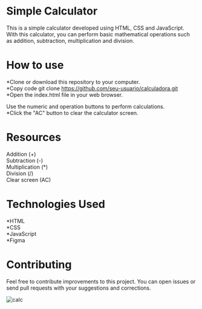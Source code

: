 <h1>Simple Calculator</h1>
This is a simple calculator developed using HTML, CSS and JavaScript. With this calculator, you can perform basic mathematical operations such as addition, subtraction, multiplication and division.

<h1>How to use</h1>

*Clone or download this repository to your computer.<br>
*Copy code
git clone https://github.com/seu-usuario/calculadora.git<br>
*Open the index.html file in your web browser.<br>

Use the numeric and operation buttons to perform calculations.<br>
*Click the "AC" button to clear the calculator screen.<br>

<h1>Resources</h1>
Addition (+)<br>
Subtraction (-)<br>
Multiplication (*)<br>
Division (/)<br>
Clear screen (AC)<br>

<h1>Technologies Used</h1>
*HTML<br>
*CSS<br>
*JavaScript<br>
*Figma<br>

<h1>Contributing</h1>
Feel free to contribute improvements to this project. You can open issues or send pull requests with your suggestions and corrections.


![calc](https://github.com/camillalarissa/Calculadora-html-css-java/assets/115382914/65c698bb-2f23-447f-a2ec-e5a0fdc8d119)
